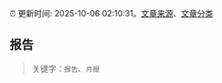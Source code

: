 :alarm_clock: 更新时间: 2025-10-06 02:10:31。[文章来源](/README.md)、[文章分类](/TAGS.md)

## 报告


> 关键字：`报告`、`月报`




